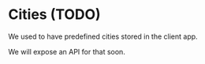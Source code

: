 Cities (TODO)
=============

We used to have predefined cities stored in the client app.

We will expose an API for that soon. 